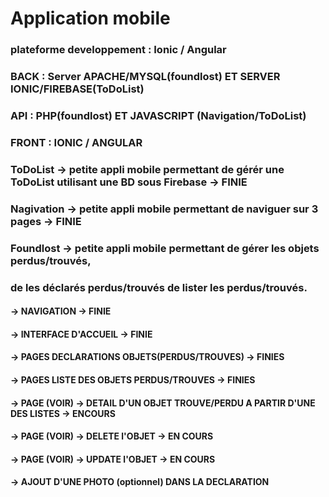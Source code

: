# Application mobile 
### plateforme developpement : Ionic / Angular
### BACK : Server APACHE/MYSQL(foundlost) ET SERVER IONIC/FIREBASE(ToDoList)
### API : PHP(foundlost) ET JAVASCRIPT (Navigation/ToDoList)
### FRONT : IONIC / ANGULAR
### ToDoList -> petite appli mobile permettant de gérér une ToDoList utilisant une BD sous Firebase -> FINIE
### Nagivation -> petite appli mobile permettant de naviguer sur 3 pages -> FINIE
### Foundlost -> petite appli mobile permettant de gérer les objets perdus/trouvés,
### de les déclarés perdus/trouvés de lister les perdus/trouvés.
#### -> NAVIGATION -> FINIE
#### -> INTERFACE D'ACCUEIL -> FINIE
#### -> PAGES DECLARATIONS OBJETS(PERDUS/TROUVES) -> FINIES
#### -> PAGES LISTE DES OBJETS PERDUS/TROUVES -> FINIES
#### -> PAGE (VOIR) -> DETAIL D'UN OBJET TROUVE/PERDU A PARTIR D'UNE DES LISTES -> ENCOURS
#### -> PAGE (VOIR) -> DELETE l'OBJET -> EN COURS
#### -> PAGE (VOIR) -> UPDATE l'OBJET -> EN COURS
#### -> AJOUT D'UNE PHOTO (optionnel) DANS LA DECLARATION
